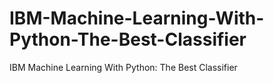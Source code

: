 # IBM-Machine-Learning-With-Python-The-Best-Classifier
IBM Machine Learning With Python: The Best Classifier
